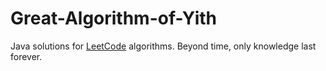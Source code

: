 # Great-Algorithm-of-Yith
Java solutions for [LeetCode](https://leetcode.com/) algorithms.
Beyond time, only knowledge last forever.